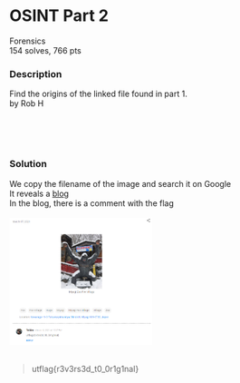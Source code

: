 # OSINT Part 2

Forensics<br/>
154 solves, 766 pts<br/>

### Description
Find the origins of the linked file found in part 1.<br/>
by Rob H<br/>

<br/><br/><br/>

### Solution
We copy the filename of the image and search it on Google <br/>
It reveals a [blog](https://tobiasmaier.blogspot.com/2021/03/blog-post_6.html)<br/>
In the blog, there is a comment with the flag<br/><br/>
<img src="./Assets/osint2_flag.PNG" width="50%" height="50%"><br/>
<br/>
> utflag{r3v3rs3d_t0_0r1g1nal}
